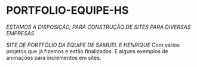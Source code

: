 # PORTFOLIO-EQUIPE-HS

*ESTAMOS A DISPOSIÇÃO, PARA CONSTRUÇÃO DE SITES PARA DIVERSAS EMPRESAS*

 *SITE DE PORTFÓLIO DA EQUIPE DE SAMUEL E HENRIQUE*
Com vários projetos que já fizemos e estão finalizados.
E alguns exemplos de animações para incrementos em sites.
